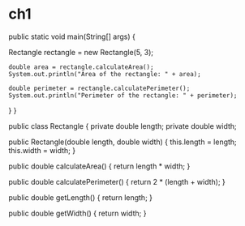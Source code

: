 # ch1
public static void main(String[] args) {

   Rectangle rectangle = new Rectangle(5, 3);

    double area = rectangle.calculateArea();
    System.out.println("Area of the rectangle: " + area);

    double perimeter = rectangle.calculatePerimeter();
    System.out.println("Perimeter of the rectangle: " + perimeter);
}
}

public class Rectangle { private double length; private double width;

public Rectangle(double length, double width) {
    this.length = length;
    this.width = width;
}


public double calculateArea() {
    return length * width;
}

public double calculatePerimeter() {
    return 2 * (length + width);
}


public double getLength() {
    return length;
}

public double getWidth() {
    return width;
}
